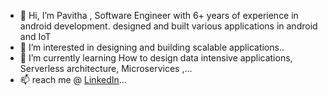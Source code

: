- 👋 Hi, I’m Pavitha , Software Engineer with 6+ years of experience in android development. designed and built various applications in android and IoT
- 👀 I’m interested in designing and building scalable applications..
- 🌱 I’m currently learning How to design data intensive applications, Serverless architecture, Microservices ,...
- 📫 reach me @ [LinkedIn](https://www.linkedin.com/in/pavithapichaimani25/)...

<!---
pavithapichai/pavithapichai is a ✨ special ✨ repository because its `README.md` (this file) appears on your GitHub profile.
You can click the Preview link to take a look at your changes.
--->
